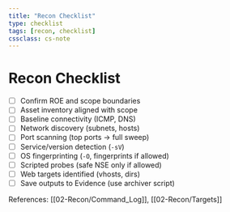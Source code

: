 ```yaml
---
title: "Recon Checklist"
type: checklist
tags: [recon, checklist]
cssclass: cs-note
---
```


# Recon Checklist

- [ ] Confirm ROE and scope boundaries
- [ ] Asset inventory aligned with scope
- [ ] Baseline connectivity (ICMP, DNS)
- [ ] Network discovery (subnets, hosts)
- [ ] Port scanning (top ports -> full sweep)
- [ ] Service/version detection (`-sV`)
- [ ] OS fingerprinting (`-O`, fingerprints if allowed)
- [ ] Scripted probes (safe NSE only if allowed)
- [ ] Web targets identified (vhosts, dirs)
- [ ] Save outputs to Evidence (use archiver script)

References: [[02-Recon/Command_Log]], [[02-Recon/Targets]]
